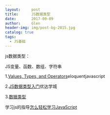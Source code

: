 ```yaml
---
layout:     post 
title:      JS数据类型
date:       2017-09-09 
author:     Glen                      
header-img: img/post-bg-2015.jpg
catalog: true 
tags: 
  - JS基础
---  
```

js数据类型：

JS变量、函数、数组、字符串

1.[Values, Types, and Operators](http://eloquentjavascript.net/01_values.html)eloquentjavascript

2.[JS数据类型入门](https://classroom.udacity.com/courses/ud803/lessons/74007e2e-2a0a-4de3-a8a6-5c2ec4275773/concepts/d38fbf76-c43a-47dd-b031-b20397d6c283)优达学城

3.[数据类型](http://caibaojian.com/book/)

学习js的指导[怎么轻松学习JavaScript](https://mp.weixin.qq.com/s/s_gUvEGrgYz4OjmNXLfGJQ)
